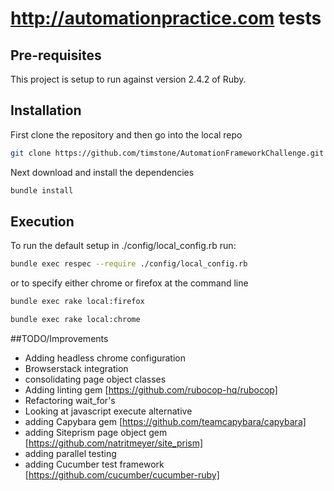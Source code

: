 # http://automationpractice.com tests


## Pre-requisites

This project is setup to run against version 2.4.2 of Ruby.

## Installation

First clone the repository and then go into the local repo

```bash
git clone https://github.com/timstone/AutomationFrameworkChallenge.git && cd AutomationFrameworkChallenge
```

Next download and install the dependencies

```bash
bundle install
```

## Execution
To run the default setup in ./config/local_config.rb run:
```bash
bundle exec respec --require ./config/local_config.rb
```
or to specify either chrome or firefox at the command line
```bash
bundle exec rake local:firefox
```
```bash
bundle exec rake local:chrome
```


##TODO/Improvements
- Adding headless chrome configuration
- Browserstack integration
- consolidating page object classes
- Adding linting gem [https://github.com/rubocop-hq/rubocop]
- Refactoring wait_for's
- Looking at javascript execute alternative
- adding Capybara gem [https://github.com/teamcapybara/capybara]
- adding Siteprism page object gem [https://github.com/natritmeyer/site_prism]
- adding parallel testing
- adding Cucumber test framework [https://github.com/cucumber/cucumber-ruby]


